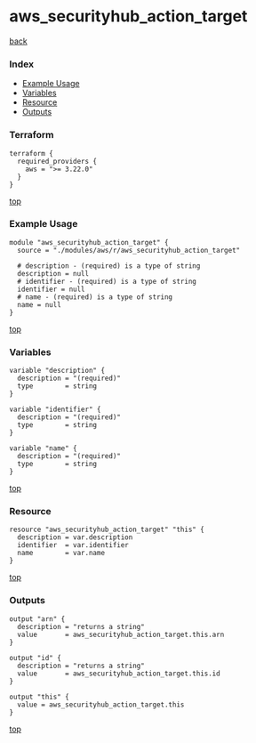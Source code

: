 # aws_securityhub_action_target

[back](../aws.md)

### Index

- [Example Usage](#example-usage)
- [Variables](#variables)
- [Resource](#resource)
- [Outputs](#outputs)

### Terraform

```hcl
terraform {
  required_providers {
    aws = ">= 3.22.0"
  }
}
```

[top](#index)

### Example Usage

```hcl
module "aws_securityhub_action_target" {
  source = "./modules/aws/r/aws_securityhub_action_target"

  # description - (required) is a type of string
  description = null
  # identifier - (required) is a type of string
  identifier = null
  # name - (required) is a type of string
  name = null
}
```

[top](#index)

### Variables

```hcl
variable "description" {
  description = "(required)"
  type        = string
}

variable "identifier" {
  description = "(required)"
  type        = string
}

variable "name" {
  description = "(required)"
  type        = string
}
```

[top](#index)

### Resource

```hcl
resource "aws_securityhub_action_target" "this" {
  description = var.description
  identifier  = var.identifier
  name        = var.name
}
```

[top](#index)

### Outputs

```hcl
output "arn" {
  description = "returns a string"
  value       = aws_securityhub_action_target.this.arn
}

output "id" {
  description = "returns a string"
  value       = aws_securityhub_action_target.this.id
}

output "this" {
  value = aws_securityhub_action_target.this
}
```

[top](#index)